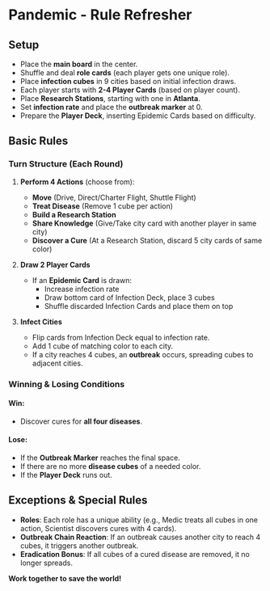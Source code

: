 # Pandemic - Rule Refresher

## Setup
- Place the **main board** in the center.
- Shuffle and deal **role cards** (each player gets one unique role).
- Place **infection cubes** in 9 cities based on initial infection draws.
- Each player starts with **2-4 Player Cards** (based on player count).
- Place **Research Stations**, starting with one in **Atlanta**.
- Set **infection rate** and place the **outbreak marker** at 0.
- Prepare the **Player Deck**, inserting Epidemic Cards based on difficulty.

## Basic Rules
### Turn Structure (Each Round)
1. **Perform 4 Actions** (choose from):
   - **Move** (Drive, Direct/Charter Flight, Shuttle Flight)
   - **Treat Disease** (Remove 1 cube per action)
   - **Build a Research Station**
   - **Share Knowledge** (Give/Take city card with another player in same city)
   - **Discover a Cure** (At a Research Station, discard 5 city cards of same color)

2. **Draw 2 Player Cards**
   - If an **Epidemic Card** is drawn:
     - Increase infection rate
     - Draw bottom card of Infection Deck, place 3 cubes
     - Shuffle discarded Infection Cards and place them on top

3. **Infect Cities**
   - Flip cards from Infection Deck equal to infection rate.
   - Add 1 cube of matching color to each city.
   - If a city reaches 4 cubes, an **outbreak** occurs, spreading cubes to adjacent cities.

### Winning & Losing Conditions
#### Win:
- Discover cures for **all four diseases**.

#### Lose:
- If the **Outbreak Marker** reaches the final space.
- If there are no more **disease cubes** of a needed color.
- If the **Player Deck** runs out.

## Exceptions & Special Rules
- **Roles**: Each role has a unique ability (e.g., Medic treats all cubes in one action, Scientist discovers cures with 4 cards).
- **Outbreak Chain Reaction**: If an outbreak causes another city to reach 4 cubes, it triggers another outbreak.
- **Eradication Bonus**: If all cubes of a cured disease are removed, it no longer spreads.

**Work together to save the world!**

